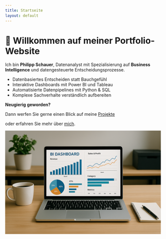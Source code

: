```yaml
---
title: Startseite
layout: default
---
```


# 👋 Willkommen auf meiner Portfolio-Website

Ich bin **Philipp Schauer**, Datenanalyst mit Spezialisierung auf **Business Intelligence** und datengesteuerte Entscheidungsprozesse.

<div class="feature-image-row">
  <div class="feature-text-group">
    <ul class="inline-features">
      <li data-emoji="🔍">Datenbasiertes Entscheiden statt Bauchgefühl</li>
      <li data-emoji="📊">Interaktive Dashboards mit Power BI und Tableau</li>
      <li data-emoji="⚙️">Automatisierte Datenpipelines mit Python & SQL</li>
      <li data-emoji="🧠">Komplexe Sachverhalte verständlich aufbereiten</li>
    </ul>
    <p class="after-features"><strong>Neugierig geworden?</strong></p>
    <p class="after-features">Dann werfen Sie gerne einen Blick auf meine <a href="{{ '/projects/' | relative_url }}">Projekte</a></p>
    <p class="after-features">oder erfahren Sie mehr über <a href="{{ '/about/' | relative_url }}">mich</a>.</p>
  </div>
  <img src="/assets/img/BI_Analyst.png" alt="BI Dashboard">
</div>

